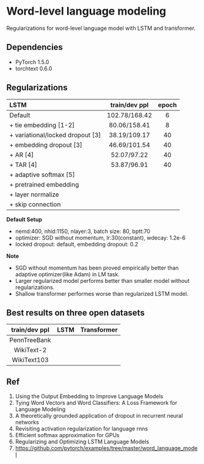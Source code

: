 # Word-level language modeling
Regularizations for word-level language model with LSTM and transformer.


## Dependencies
- PyTorch 1.5.0
- torchtext 0.6.0


## Regularizations

|  LSTM                              | train/dev ppl            |  epoch  |
| :------------------------------    | :----------------------: | :-----: |
|   Default                          |  102.78/168.42           |    6    | 
|   + tie embedding [1-2]            |  80.06/158.41            |    8    |
|   + variational/locked dropout [3] |  38.19/109.17            |    40   |
|   + embedding dropout [3]          |  46.69/101.54            |    40   |
|   + AR [4]                         |  52.07/97.22             |    40   |
|   + TAR [4]                        |  53.87/96.91             |    40   |
|   + adaptive softmax [5]           |                          |         |
|   + pretrained embedding           |                          |         |
|   + layer normalize                |                          |         |
|   + skip connection                |                          |         |


**Default Setup**
- nemd:400, nhid:1150, nlayer:3, batch size: 80, bptt:70 
- optimizer: SGD without momentum, lr:30(constant), wdecay: 1.2e-6 
- locked dropout: default, embedding dropout: 0.2

**Note**
- SGD without momentum has been proved empirically better than adaptive optimizer(like Adam) in LM task.
- Larger regularized model performs better than smaller model without regularizations.
- Shallow transformer performes worse than regularized LSTM model.



## Best results on three open datasets

| train/dev ppl  | LSTM    |   Transformer  |
|:-------------: | :-----: | :-------------:|
| PennTreeBank   |         |                |
| WikiText-2     |         |                |
| WikiText103    |         |                |




## Ref

1. Using the Output Embedding to Improve Language Models
2. Tying Word Vectors and Word Classifiers: A Loss Framework for Language Modeling
3. A theoretically grounded application of dropout in recurrent neural networks
4. Revisiting activation regularization for language rnns
5. Efficient softmax approximation for GPUs
6. Regularizing and Optimizing LSTM Language Models
7. https://github.com/pytorch/examples/tree/master/word_language_model
